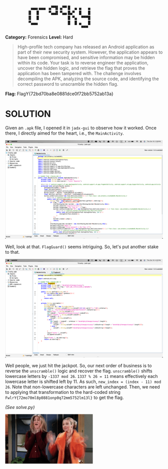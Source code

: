 ```
           ▗▄▄▖▄▄▄ ▗▞▀▜▌▗▞▀▘█  ▄ ▄   ▄ 
          ▐▌  █    ▝▚▄▟▌▝▚▄▖█▄▀  █   █ 
          ▐▌  █             █ ▀▄  ▀▀▀█ 
          ▝▚▄▄▖             █  █ ▄   █ 
                                  ▀▀▀  
```

**Category:** Forensics
**Level:** Hard
> High-profile tech company has released an Android application as part of their new security system. However, the application appears to have been compromised, and sensitive information may be hidden within its code. Your task is to reverse engineer the application, uncover the hidden logic, and retrieve the flag that proves the application has been tampered with. The challenge involves decompiling the APK, analyzing the source code, and identifying the correct password to unscramble the hidden flag.

**Flag:** FlagY{72bd70ba8e0881dce0f72bb5752ab13a}

# SOLUTION

Given an `.apk` file, I opened it in `jadx-gui` to observe how it worked. Once there, I directly aimed for the heart, i.e., the `MainActivity`.

![](assets/cracky-main.png)

Well, look at that. `FlagGuard()` seems intriguing. So, let's put another stake to that.

![](assets/cracky-flagguard.png)

Well people, we just hit the jackpot. So, our next order of business is to reverse the `unscramble()` logic and recover the flag. `unscramble()` shifts lowercase letters by `-1337 mod 26`. `1337 % 26 = 11` means effectively each lowercase letter is shifted left by 11. As such, `new_index = (index - 11) mod 26`. Note that non-lowercase characters are left unchanged. Then, we need to applying that transformation to the hard-coded string `FwlrY{72mo70ml8p0881onp0q72mm5752lm13l}` to get the flag.

*(See solve.py)*

![](/assets/images/yay.gif)